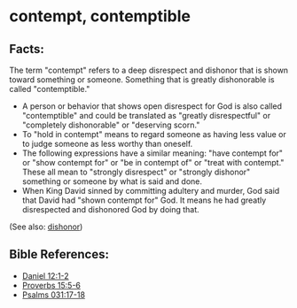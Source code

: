 # contempt, contemptible #

## Facts: ##

The term "contempt" refers to a deep disrespect and dishonor that is shown toward something or someone. Something that is greatly dishonorable is called "contemptible."

* A person or behavior that shows open disrespect for God is also called "contemptible" and could be translated as "greatly disrespectful" or "completely dishonorable" or "deserving scorn."
* To "hold in contempt" means to regard someone as having less value or to judge someone as less worthy than oneself.
* The following expressions have a similar meaning:  "have contempt for"  or "show contempt for" or "be in contempt of" or "treat with contempt." These all mean to "strongly disrespect" or "strongly dishonor" something or someone by what is said and done.
* When King David sinned by committing adultery and murder, God said that David had "shown contempt for" God. It means he had greatly disrespected and dishonored God by doing that.

(See also: [dishonor](../other/dishonor.md))

## Bible References: ##

* [Daniel 12:1-2](en/tn/dan/help/12/01)
* [Proverbs 15:5-6](en/tn/pro/help/15/05)
* [Psalms 031:17-18](en/tn/psa/help/31/17)